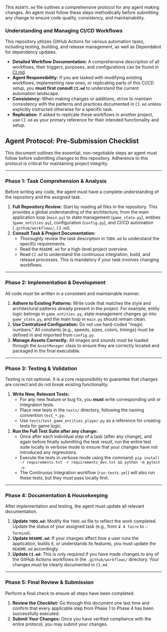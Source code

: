 This `AGENTS.md` file outlines a comprehensive protocol for any agent making changes.
An agent must follow these steps methodically before submitting any change to ensure code quality, consistency, and maintainability.

### Understanding and Managing CI/CD Workflows

This repository utilizes GitHub Actions for various automation tasks, including testing, building, and release management, as well as Dependabot for dependency updates.

-   **Detailed Workflow Documentation:** A comprehensive description of all workflows, their triggers, purposes, and configurations can be found in [CI.md](CI.md).
-   **Agent Responsibility:** If you are tasked with modifying existing workflows, implementing new ones, or replicating parts of this CI/CD setup, you **must first consult `CI.md`** to understand the current automation landscape.
-   **Consistency:** When making changes or additions, strive to maintain consistency with the patterns and practices documented in `CI.md` unless explicitly instructed otherwise for a specific task.
-   **Replication:** If asked to replicate these workflows in another project, use `CI.md` as your primary reference for their intended functionality and setup.



## **Agent Protocol: Pre-Submission Checklist**

This document outlines the essential, non-negotiable steps an agent must follow before submitting changes to this repository. Adherence to this protocol is critical for maintaining project integrity.

---

### **Phase 1: Task Comprehension & Analysis**

Before writing any code, the agent must have a complete understanding of the repository and the assigned task.

1.  **Full Repository Review:** Start by reading all files in the repository. This provides a global understanding of the architecture, from the main application loop (`main.py`) to state management (`game_state.py`), entities (`game_entities.py`), configuration (`config.py`), and CI/CD automation (`.github/workflows/`, `CI.md`).
2.  **Consult Task & Project Documentation:**
    * Thoroughly review the task description in `TODO.md` to understand the specific requirements.
    * Read the `README.md` for a high-level project overview.
    * Read `CI.md` to understand the continuous integration, build, and release processes. This is mandatory if your task involves changing workflows.

---

### **Phase 2: Implementation & Development**

All code must be written in a consistent and maintainable manner.

1.  **Adhere to Existing Patterns:** Write code that matches the style and architectural patterns already present in the project. For example, entity logic belongs in `game_entities.py`, state management changes go into `game_state.py`, and the main loop in `main.py` should remain clean.
2.  **Use Centralized Configuration:** Do not use hard-coded "magic numbers." All constants (e.g., speeds, sizes, colors, timings) must be defined in and imported from `config.py`.
3.  **Manage Assets Correctly:** All images and sounds must be loaded through the `AssetManager` class to ensure they are correctly located and packaged in the final executable.

---

### **Phase 3: Testing & Validation**

Testing is not optional. It is a core responsibility to guarantee that changes are correct and do not break existing functionality.

1.  **Write New, Relevant Tests:**
    * For any new feature or bug fix, you **must** write corresponding unit or integration tests.
    * Place new tests in the `tests/` directory, following the naming convention `test_*.py`.
    * Use `tests/test_game_entities_player.py` as a reference for creating tests for game logic.
2.  **Run the Full Test Suite after any change:**
    * Once after each individual step of a task (after any change), and again before finally submitting the tesk result, run the entire test suite locally in verbose mode to ensure that your changes have not introduced any regressions.
    * Execute the tests in verbose mode using the command: `pip install -r requirements.txt -r requirements_dev.txt && python -m pytest -v`.
    * The Continuous Integration workflow (`run-tests.yml`) will also run these tests, but they must pass locally first.

---

### **Phase 4: Documentation & Housekeeping**

After implementation and testing, the agent must update all relevant documentation.

1.  **Update `TODO.md`:** Modify the `TODO.md` file to reflect the work completed. Update the status of your assigned task (e.g., from `⏳ À faire` to `✅ Terminé`).
2.  **Update `README.md`:** If your changes affect how a user runs the application, builds it, or understands its features, you must update the `README.md` accordingly.
3.  **Update `CI.md`:** This is only required if you have made changes to any of the GitHub Actions workflows in the `.github/workflows/` directory. Your changes must be clearly documented in `CI.md`.

---

### **Phase 5: Final Review & Submission**

Perform a final check to ensure all steps have been completed.

1.  **Review the Checklist:** Go through this document one last time and confirm that every applicable step from Phase 1 to Phase 4 has been successfully executed.
2.  **Submit Your Changes:** Once you have verified compliance with the entire protocol, you may submit your changes.
